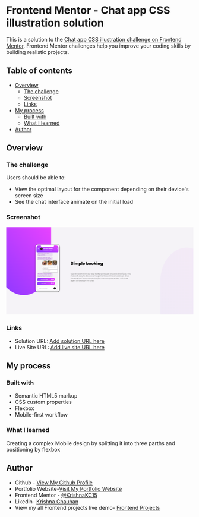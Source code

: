 # Frontend Mentor - Chat app CSS illustration solution

This is a solution to the [Chat app CSS illustration challenge on Frontend Mentor](https://www.frontendmentor.io/challenges/chat-app-css-illustration-O5auMkFqY). Frontend Mentor challenges help you improve your coding skills by building realistic projects. 

## Table of contents

- [Overview](#overview)
  - [The challenge](#the-challenge)
  - [Screenshot](#screenshot)
  - [Links](#links)
- [My process](#my-process)
  - [Built with](#built-with)
  - [What I learned](#what-i-learned)
- [Author](#author)

## Overview

### The challenge

Users should be able to:

- View the optimal layout for the component depending on their device's screen size
-  See the chat interface animate on the initial load

### Screenshot

![](./preview.png)

### Links

- Solution URL: [Add solution URL here](https://your-solution-url.com)
- Live Site URL: [Add live site URL here](https://your-live-site-url.com)

## My process

### Built with

- Semantic HTML5 markup
- CSS custom properties
- Flexbox
- Mobile-first workflow

### What I learned

Creating a complex Mobile design by splitting it into three parths and positioning by flexbox


## Author


- Github - [View My Github Profile](https://github.com/KrishnaKC15)
- Portfolio Website-[Visit My Portfolio Website](https://krishnakc15.github.io/Portfolio/)
- Frontend Mentor - [@KrishnaKC15](https://www.frontendmentor.io/profile/KrishnaKC15)
- Likedin- [Krishna Chauhan](https://www.linkedin.com/in/krishna-chauhan-1672b8345/)
- View my all Frontend projects live demo- [Frontend Projects](https://krishnakc15.github.io/frontend-mentor/)

